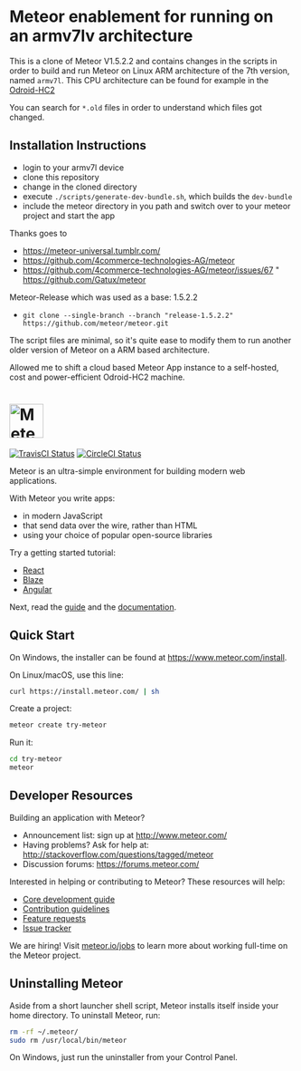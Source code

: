 # Meteor enablement for running on an armv7lv architecture

This is a clone of Meteor V1.5.2.2 and contains changes in the scripts in order to build and run Meteor on Linux ARM architecture of the 7th version, named `armv7l`. This CPU architecture can be found for example in the [Odroid-HC2](https://www.hardkernel.com/shop/odroid-hc2-home-cloud-two/)

You can search for `*.old` files in order to understand which files got changed.

## Installation Instructions

* login to your armv7l device
* clone this repository
* change in the cloned directory
* execute `./scripts/generate-dev-bundle.sh`, which builds the `dev-bundle`
* include the meteor directory in you path and switch over to your meteor project and start the app

Thanks goes to
* https://meteor-universal.tumblr.com/
* https://github.com/4commerce-technologies-AG/meteor
* https://github.com/4commerce-technologies-AG/meteor/issues/67
" https://github.com/Gatux/meteor

Meteor-Release which was used as a base: 1.5.2.2

* `git clone --single-branch --branch "release-1.5.2.2" https://github.com/meteor/meteor.git`

The script files are minimal, so it's quite ease to modify them to run another older version of Meteor on a ARM based architecture.

Allowed me to shift a cloud based Meteor App instance to a self-hosted, cost and power-efficient Odroid-HC2 machine. 


# <a href='https://www.meteor.com'><img src='https://user-images.githubusercontent.com/841294/26841702-0902bbee-4af3-11e7-9805-0618da66a246.png' height='60' alt='Meteor'></a>

[![TravisCI Status](https://travis-ci.org/meteor/meteor.svg?branch=devel)](https://travis-ci.org/meteor/meteor)
[![CircleCI Status](https://circleci.com/gh/meteor/meteor/tree/devel.svg?style=shield&circle-token=c2d3c041506bd493ef3795ffa4448684cfce97b8)](https://circleci.com/gh/meteor/meteor/tree/devel)

Meteor is an ultra-simple environment for building modern web
applications.

With Meteor you write apps:

* in modern JavaScript
* that send data over the wire, rather than HTML
* using your choice of popular open-source libraries

Try a getting started tutorial:
 * [React](https://www.meteor.com/tutorials/react/creating-an-app)
 * [Blaze](https://www.meteor.com/tutorials/blaze/creating-an-app)
 * [Angular](https://www.meteor.com/tutorials/angular/creating-an-app)

Next, read the [guide](https://guide.meteor.com) and the [documentation](https://docs.meteor.com/).

## Quick Start

On Windows, the installer can be found at https://www.meteor.com/install.

On Linux/macOS, use this line:

```bash
curl https://install.meteor.com/ | sh
```

Create a project:

```bash
meteor create try-meteor
```

Run it:

```bash
cd try-meteor
meteor
```

## Developer Resources

Building an application with Meteor?

* Announcement list: sign up at http://www.meteor.com/
* Having problems? Ask for help at: http://stackoverflow.com/questions/tagged/meteor
* Discussion forums: https://forums.meteor.com/

Interested in helping or contributing to Meteor?  These resources will help:

* [Core development guide](Development.md)
* [Contribution guidelines](Contributing.md)
* [Feature requests](https://github.com/meteor/meteor-feature-requests/)
* [Issue tracker](https://github.com/meteor/meteor/issues)

We are hiring!  Visit [meteor.io/jobs](https://www.meteor.io/jobs/) to
learn more about working full-time on the Meteor project.

## Uninstalling Meteor

Aside from a short launcher shell script, Meteor installs itself inside your
home directory. To uninstall Meteor, run:

```bash
rm -rf ~/.meteor/
sudo rm /usr/local/bin/meteor
```

On Windows, just run the uninstaller from your Control Panel.

